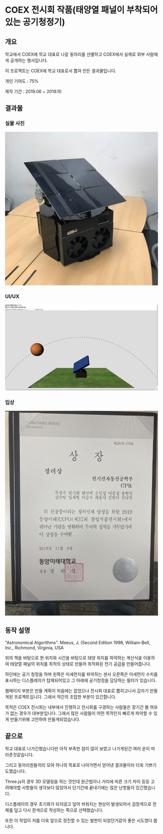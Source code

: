 # COEX 전시회 작품(태양열 패널이 부착되어있는 공기청정기)

## 개요

학교에서 COEX에 학교 대표로 나갈 동아리를 선별하고 COEX에서 실제로 외부 사람에게 공개하는 행사입니다.

이 프로젝트는 COEX에 학교 대표로서 뽑혀 만든 결과물입니다.

개인 기여도 : 75%

제작 기간 : 2019.06 ~ 2019.10

## 결과물

### 실물 사진

![SCV](https://github.com/seungwoo505/2019COEX/blob/master/ActualProduct.JPG)

### UI/UX

![SCV](https://github.com/seungwoo505/2019COEX/blob/master/page.png)

### 입상

![Winning](https://github.com/seungwoo505/2019COEX/blob/master/Winning.jpg)

## 동작 설명

"Astronomical Algorithms". Meeus, J. (Second Edition 1998, William-Bell, Inc., Richmond, Virginia, USA

위의 책을 바탕으로 현 위치와 시간을 바탕으로 태양 위치를 파악하는 계산식을 이용하여 태양열 패널의 위치를 최적의 상태로 만들어 최적화된 
전기 공급을 만들어줍니다.

하단에는 공기 청정을 하며 왼쪽은 미세먼지를 파악하는 센서 오른쪽은 미세먼지 수치를 표시하는 디스플레이가 탑재되어있고 그 아래에 공기청정을 담당하는 필터가 있습니다.

웹페이지 부분은 만들 계획이 처음에는 없었으나 전시회 대표로 뽑히고나서 갑자기 만들게된 프로젝트입니다. 그래서 약간의 조잡한 부분이 있긴합니다.

목적은 COEX 전시회는 내부에서 진행하고 전시회를 구경하는 사람들은 장기간 볼 여유가 없는 경우가 대부분입니다. 그래서 많은 사람들이 어떤 목적인지 빠르게 파악할 수 있게 만들기위해 고안하여 만들게되었습니다.

## 끝으로

학교 대표로 나가긴했습니다만 아직 부족한 점이 많이 보였고 나가게된건 여러 운이 따라준것같습니다.

그리고 동아리원들끼리 모여 하나의 목표로 나아가면서 얻어낸 결과물이라 더욱 기쁘기도했습니다.

Three.js의 경우 3D 모델링을 하는 것인데 원근법이나 거리에 따른 크기 차이 등등 고려해야할 사항들이 생각보다 많았어서 단기간에 끝내기에는 많은 난항들이 있긴했습니다.

디스플레이의 경우 초기화가 되지않고 덮어 씌워지는 현상이 발생되어서 검정색으로 전체를 덮고 다시 흰색으로 작성하는 쪽으로 선택했습니다.

또한 이 작업이 저를 더욱 앞으로 정진할 수 있는 발판이 되었던거같아 좋은 시도였다 봅니다.
